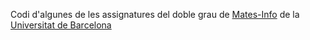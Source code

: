 Codi d'algunes de les assignatures del doble grau de [Mates-Info](https://mat.ub.edu/graumatesinfo/) de la [Universitat de Barcelona](https://www.ub.edu/web/portal/ca/)
